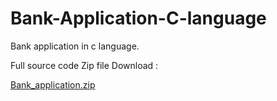 # Bank-Application-C-language

Bank application in c language.

Full source code Zip file Download : 

[Bank_application.zip](https://github.com/Pratham266/Bank-Application-C-language/files/8747589/Bank_application.zip)
